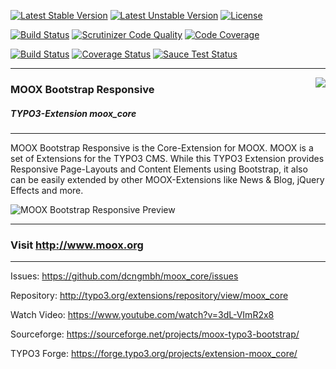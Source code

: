 [![Latest Stable Version](https://poser.pugx.org/dcngmbh/moox_core/v/stable.svg)](https://packagist.org/packages/dcngmbh/moox_core) [![Latest Unstable Version](https://poser.pugx.org/dcngmbh/moox_core/v/unstable.svg)](https://packagist.org/packages/dcngmbh/moox_core) [![License](https://poser.pugx.org/dcngmbh/moox_core/license.svg)](https://packagist.org/packages/dcngmbh/moox_core) 

[![Build Status](https://scrutinizer-ci.com/g/dcngmbh/moox_core/badges/build.png?b=master)](https://scrutinizer-ci.com/g/dcngmbh/moox_core/build-status/master) [![Scrutinizer Code Quality](https://scrutinizer-ci.com/g/dcngmbh/moox_core/badges/quality-score.png?b=master)](https://scrutinizer-ci.com/g/dcngmbh/moox_core/?branch=master) [![Code Coverage](https://scrutinizer-ci.com/g/dcngmbh/moox_core/badges/coverage.png?b=master)](https://scrutinizer-ci.com/g/dcngmbh/moox_core/?branch=master)

[![Build Status](https://travis-ci.org/dcngmbh/moox_core.svg?branch=master)](https://travis-ci.org/dcngmbh/moox_core) [![Coverage Status](https://coveralls.io/repos/dcngmbh/moox_core/badge.svg)](https://coveralls.io/r/dcngmbh/moox_core)
[![Sauce Test Status](https://saucelabs.com/buildstatus/mooxie)](https://saucelabs.com/u/mooxie)

***

<img align="right" src="https://raw.github.com/dcngmbh/moox_core/master/ext_icon64.png"><h3>MOOX Bootstrap Responsive</h3>
<h5>TYPO3-Extension moox_core</h5>

***

MOOX Bootstrap Responsive is the Core-Extension for MOOX. MOOX is a set of Extensions for the TYPO3 CMS. While this TYPO3 Extension provides Responsive Page-Layouts and Content Elements using Bootstrap, it also can be easily extended by other MOOX-Extensions like News & Blog, jQuery Effects and more.

![MOOX Bootstrap Responsive Preview](https://raw.github.com/dcngmbh/moox_core/master/ext_preview_forge.jpg)

***

### Visit http://www.moox.org

***

Issues: https://github.com/dcngmbh/moox_core/issues

Repository: http://typo3.org/extensions/repository/view/moox_core

Watch Video: https://www.youtube.com/watch?v=3dL-VImR2x8

Sourceforge: https://sourceforge.net/projects/moox-typo3-bootstrap/

TYPO3 Forge: https://forge.typo3.org/projects/extension-moox_core/
